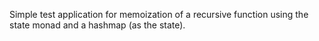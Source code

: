 Simple test application for memoization of a recursive function using the state monad and a hashmap (as the state).